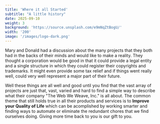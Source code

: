 ```yaml
---
title: 'Where it all Started'
subtitle: "A little history"
date: 2025-09-10
weight: 3
background: 'https://source.unsplash.com/e9mNqZtBogU/'
width: '200'
image: '/images/logo-dark.png'
---
```

Mary and Donald had a discussion about the many projects that they both had in the backs of their minds and would like to make a reality.  They thought a corporation would be good in that it could provide a legal entity and a single structure in which they could register their copyrights and trademarks. It might even provide some tax relief and if things went really well, could very well represent a major part of their future.

Well these things are all well and good until you find that the vast array of projects are just that, vast, varied and hard to find a simple way to describe what their company "The Web We Weave, Inc." is all about. The common theme that still holds true in all their products and services is to **Improve your Quality of Life** which can be acomplished by working smarter and finding ways to automate or eliminate the redundant chores that we find ourselves doing. Giving more time back to you is our gift to you.